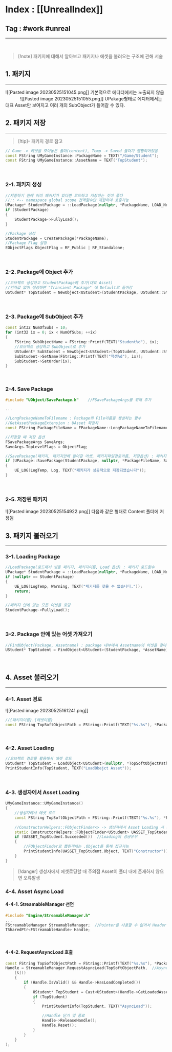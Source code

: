 # Index : [[UnrealIndex]]
## Tag : #work #unreal
---
   
> [!note] 패키지에 대해서 알아보고 패키지나 에셋을 불러오는 구조에 관해 서술

## 1. 패키지
---
![[Pasted image 20230525151045.png]]
기본적으로 에디터에서는 노출되지 않음
   
![[Pasted image 20230525151055.png]]
UPakage형태로 에디터에서는 대표 Asset만 보여지고 여러 개의 SubObject가 들어갈 수 있다.
   
   
## 2. 패키지 저장
---
> [!tip]- 패키지 경로 참고
```cpp
// Game -> 에셋을 모아놓은 폴더(content), Temp -> Saved 폴더가 맵핑되어있음
const FString UMyGameInstance::PackageName = TEXT("/Game/Student");
const FString UMyGameInstance::AssetName = TEXT("TopStudent");
```
   
### 2-1. 패키지 생성
```cpp
//저장하기 전에 이미 패키지가 있다면 로드하고 저장하는 것이 좋다
//:: <-- namespace global scope 전역함수만 제한하여 호출가능
UPackage* StudentPackage = ::LoadPackage(nullptr, *PackageName, LOAD_None);
if (StudentPackage)
{
	StudentPackage->FullyLoad();
}

//Package 생성
StudentPackage = CreatePackage(*PackageName);
//Package Flag 설정
EObjectFlags ObjectFlag = RF_Public | RF_Standalone;
```
   
### 2-2. Package에 Object 추가
```cpp
//오브젝트 생성하고 StudentPackage에 추가(대표 Asset)
//인자값 없이 생성하면 "Transient Package" 에 Default로 들어감
UStudent* TopStudent = NewObject<UStudent>(StudentPackage, UStudent::StaticClass(), *AssetName, ObjectFlag);
```
   
### 2-3. Package에 SubObject 추가
```cpp
const int32 NumOfSubs = 10;
for (int32 ix = 0; ix < NumOfSubs; ++ix)
{
	FString SubObjectName = FString::Printf(TEXT("Student%d"), ix);
	//오브젝트 생성하고 SubObject로 추가
	UStudent* SubStudent = NewObject<UStudent>(TopStudent, UStudent::StaticClass(), *SubObjectName, ObjectFlag);
	SubStudent->SetName(FString::Printf(TEXT("학생%d"), ix));
	SubStudent->SetOrder(ix);
}
```
   
### 2-4. Save Package
```cpp
#include "UObject/SavePackage.h"	//FSavePackageArgs를 위해 추가

...

//LongPackageNameToFilename : Package의 File이름을 생성하는 함수
//GetAssetPackageExtension : UAsset 확장자
const FString PackageFileName = FPackageName::LongPackageNameToFilename(PackageName, FPackageName::GetAssetPackageExtension());

//저장할 때 저장 옵션
FSavePackageArgs SaveArgs;
SaveArgs.TopLevelFlags = ObjectFlag;

//SavePackage(패키지, 패키지안에 들어갈 어셋, 패키지파일경로이름, 저장옵션) : 패키지 저장함수
if (UPackage::SavePackage(StudentPackage, nullptr, *PackageFileName, SaveArgs))
{
	UE_LOG(LogTemp, Log, TEXT("패키지가 성공적으로 저장되었습니다"));
}
```
   
### 2-5. 저장된 패키지
![[Pasted image 20230525154922.png]]
다음과 같은 형태로 Content 폴더에 저장됨
   
   
## 3. 패키지 불러오기
---
### 3-1. Loading Package
```cpp
//LoadPackage(로드해서 넣을 패키지, 패키지이름, Load 옵션) : 패키지 로드함수
UPackage* StudentPackage = ::LoadPackage(nullptr, *PackageName, LOAD_None);
if (nullptr == StudentPackage)
{
	UE_LOG(LogTemp, Warning, TEXT("패키지를 찾을 수 없습니다."));
	return;
}

//패키지 안에 있는 모든 어셋을 로딩
StudentPackage->FullyLoad();
```
   
### 3-2. Package 안에 있는 어셋 가져오기
```cpp
//FindObject(Package, Assetname) : package 내부에서 Assetname의 어셋을 찾아 반환하는 함수
UStudent* TopStudent = FindObject<UStudent>(StudentPackage, *AssetName);
```
   
   
## 4. Asset 불러오기
---
### 4-1. Asset 경로
![[Pasted image 20230525161241.png]]
```cpp
//{패키지이름}.{에셋이름}
const FString TopSoftObjectPath = FString::Printf(TEXT("%s.%s"), *PackageName, *AssetName);
```
   
### 4-2. Asset Loading
```cpp
//오브젝트 경로를 활용해서 에셋 로드
UStudent* TopStudent = LoadObject<UStudent>(nullptr, *TopSoftObjectPath);
PrintStudentInfo(TopStudent, TEXT("LoadObejct Asset"));
```
   
### 4-3. 생성자에서 Asset Loading
```cpp
UMyGameInstance::UMyGameInstance()
{
	//생성자에서 에셋 로드
	const FString TopSoftObjectPath = FString::Printf(TEXT("%s.%s"), *PackageName, *AssetName);
	
	//ConstructorHelpers::FObjectFinder<> -> 생성자에서 Asset Loading 시 사용
	static ConstructorHelpers::FObjectFinder<UStudent> UASSET_TopStudent(*TopSoftObjectPath);
	if (UASSET_TopStudent.Succeeded())	//Loading의 성공유무
	{
		//FObjectFinder로 뽑힌객체는 .Object를 통해 접근가능
		PrintStudentInfo(UASSET_TopStudent.Object, TEXT("Constructor"));
	}
}
```
> [!danger] 생성자에서 에셋로딩할 때 주의점
> Asset이 폴더 내에 존재하지 않으면 오류발생
   
   
### 4-4. Asset Async Load
#### 4-4-1. StreamableManager 선언
```cpp
#include "Engine/StreamableManager.h"
...
FStreamableManager StreamableManager;  //Pointer를 사용할 수 없어서 Header에 include 추가
TSharedPtr<FStreamableHandle> Handle;
```
   
#### 4-4-2. RequestAsyncLoad 호출
```cpp
const FString TopSoftObjectPath = FString::Printf(TEXT("%s.%s"), *PackageName, *AssetName);
Handle = StreamableManager.RequestAsyncLoad(TopSoftObjectPath,	//Async 함수 람다로 완료되었을 때 처리
	[&]()
	{
		if (Handle.IsValid() && Handle->HasLoadCompleted())
		{
			UStudent* TopStudent = Cast<UStudent>(Handle->GetLoadedAsset());
			if (TopStudent)
			{
				PrintStudentInfo(TopStudent, TEXT("AsyncLoad"));

				//Handle 닫기 및 종료
				Handle->ReleaseHandle();
				Handle.Reset();
			}
		}
	}
);
```
